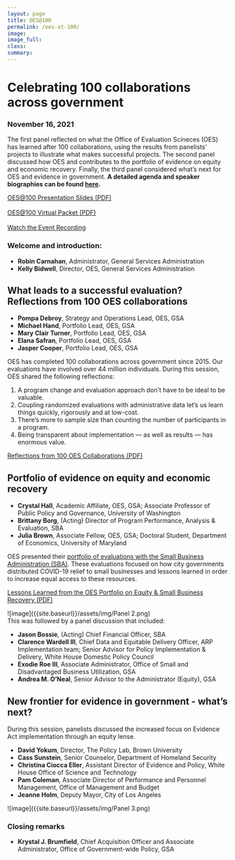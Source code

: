 ```yaml
---
layout: page
title: OES@100
permalink: /oes-at-100/
image:
image_full: 
class:
summary: 
---
```

# Celebrating 100 collaborations across government 
### November 16, 2021 
The first panel reflected on what the Office of Evaluation Scineces (OES) has learned after 100 collaborations, using the results from panelists’ projects to illustrate what makes successful projects. The second panel discussed how OES and contributes to the portfolio of evidence on equity and economic recovery. Finally, the third panel considered what’s next for OES and evidence in government. **A detailed agenda and speaker biographies can be found <a href="http://oes.gsa.gov/assets/files/2021-OES-Fall-External-Event_Agenda.pdf" target="_blank">here</a>.** 

<a class="usa-button" href="https://oes.gsa.gov/assets/files/2021-event-OES@100-slide-deck.pdf" target="_blank">OES@100 Presentation Slides (PDF)</a>
<br><br>
<a class="usa-button" href="https://oes.gsa.gov/assets/files/OES@100%20Virtual%20Packet.pdf" target="_blank">OES@100 Virtual Packet (PDF)</a>
<br><br>
<a class="usa-button" href="https://gsa.zoomgov.com/rec/share/Z-NsDeMGmRBi01TXPkBs07ZfkGUbT04ZrOnWCfAapuDlz-Z_z2mkmBiZnzL5DA1w.9Uoo4kk7b0czKhOD?startTime=1637085596000" target="_blank">Watch the Event Recording</a>

### Welcome and introduction: 
 - **Robin Carnahan**, Administrator, General Services Administration
 - **Kelly Bidwell**, Director, OES, General Services Administration

## What leads to a successful evaluation? Reflections from 100 OES collaborations 
- **Pompa Debroy**, Strategy and Operations Lead, OES, GSA
- **Michael Hand**, Portfolio Lead, OES, GSA
- **Mary Clair Turner**, Portfolio Lead, OES, GSA
- **Elana Safran**, Portfolio Lead, OES, GSA
- **Jasper Cooper**, Portfolio Lead, OES, GSA

OES has completed 100 collaborations across government since 2015. Our evaluations have involved over 44 million individuals. During this session, OES shared the following reflections: 
1. A program change and evaluation approach don’t have to be ideal to be valuable.
2. Coupling randomized evaluations with administrative data let’s us learn things quickly, rigorously and at low-cost. 
3. There’s more to sample size than counting the number of participants in a program.
4. Being transparent about implementation — as well as results — has enormous value.<br>

<a class="usa-button" href="http://oes.gsa.gov/assets/files/Reflections-from-100-OES-collaborations.pdf" target="_blank">Reflections from 100 OES Collaborations (PDF)</a><br>

## Portfolio of evidence on equity and economic recovery 
- **Crystal Hall**, Academic Affiliate, OES, GSA; Associate Professor of Public Policy and Governance, University of Washington
- **Brittany Borg**, (Acting) Director of Program Performance, Analysis & Evaluation, SBA
- **Julia Brown**, Associate Fellow, OES, GSA; Doctoral Student, Department of Economics, University of Maryland<br>

OES presented their <a href="https://oes.gsa.gov/small-business/" target="_blank">portfolio of evaluations with the Small Business Administration (SBA)</a>. These evaluations focused on how city governments distributed COVID-19 relief to small businesses and lessons learned in order to increase equal access to these resources. <br>

<a class="usa-button" href="http://oes.gsa.gov/assets/files/OES-small-business-access-and-equity-two-pager.pdf" target="_blank">Lessons Learned from the OES Portfolio on Equity & Small Business Recovery (PDF)</a><br>

![image]({{site.baseurl}}/assets/img/Panel 2.png)	
This was followed by a panel discussion that included:
- **Jason Bossie**, (Acting) Chief Financial Officer, SBA
- **Clarence Wardell III**, Chief Data and Equitable Delivery Officer, ARP Implementation team; Senior Advisor for Policy Implementation & Delivery, White House Domestic Policy Council 
- **Exodie Roe III**, Associate Administrator, Office of Small and Disadvantaged Business Utilization, GSA
- **Andrea M. O’Neal**, Senior Advisor to the Administrator (Equity), GSA

## New frontier for evidence in government - what’s next?
During this session, panelists discussed the increased focus on Evidence Act implementation through an equity lense.  
- **David Yokum**, Director, The Policy Lab, Brown University
- **Cass Sunstein**, Senior Counselor, Department of Homeland Security
- **Christina Ciocca Eller**, Assistant Director of Evidence and Policy, White House Office of Science and Technology
- **Pam Coleman**, Associate Director of Performance and Personnel Management, Office of Management and Budget
- **Jeanne Holm**, Deputy Mayor, City of Los Angeles  

![image]({{site.baseurl}}/assets/img/Panel 3.png)	

### Closing remarks
   - **Krystal J. Brumfield**, Chief Acquisition Officer and Associate Administrator, Office of Government-wide Policy, GSA
